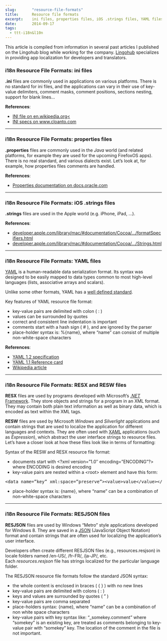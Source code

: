 ```yaml
---
slug:       "resource-file-formats"
title:      Resource file formats
excerpt:    ini files, properties files, iOS .strings files, YAML files, RESX and RESW files, RESJSON files
date:       2014-09-17
tags:
  - ttt-i18n&l10n
---
```


<p class="muted">This article is compiled from information in several past articles I published on the Lingohub blog 
while working for the company. <a href="http://lingohub.com/">Lingohub</a> specializes in providing app localization 
for developers and translators.</p>


### i18n Resource File Formats: ini files

**.ini** files are commonly used in applications on various platforms. There is no standard for ini files, and the applications can vary in their use of key-value delimiters, comment masks, comment positions, sections nesting, support for blank lines…

**References**:

- <a href="http://en.wikipedia.org/wiki/INI_file">INI file on en.wikipedia.org<</a>
- <a href="http://www.cloanto.com/specs/ini/">INI specs on www.cloanto.com</a>

***

### i18n Resource File Formats: properties files

**.properties** files are commonly used in the *Java* world (and related platforms, for example they are used for the upcoming FirefoxOS apps). There is no real standard, and various dialects exist. Let’s look at, for example, how properties files comments are handled.

**References**:

- <a href="http://docs.oracle.com/javase/6/docs/api/java/util/Properties.html">Properties documentation on docs.oracle.com</a>

***

### i18n Resource File Formats: iOS .strings files

**.strings** files are used in the Apple world (e.g. iPhone, iPad, …).

**References**:

- <a href="https://developer.apple.com/library/mac/#documentation/Cocoa/Conceptual/Strings/Articles/formatSpecifiers.html">developer.apple.com/library/mac/#documentation/Cocoa/…/formatSpecifiers.html</a>
- <a href="https://developer.apple.com/library/mac/#documentation/Cocoa/Conceptual/LoadingResources/Strings/Strings.html">developer.apple.com/library/mac/#documentation/Cocoa/…/Strings.html</a>

***

### i18n Resource File Formats: YAML files

<a title="YAML article on Wikipedia" href="http://en.wikipedia.org/wiki/Yaml" target="_blank">YAML</a> is a human-readable data serialization format. Its syntax was designed to be easily mapped to data types common to most high-level languages (lists, associative arrays and scalars).

Unlike some other formats, YAML has a <a href="http://yaml.org/spec/1.2/spec.html" target="_blank">well defined standard</a>.

Key features of YAML resource file format:

- key-value pairs are delimited with colon ( : )
- values can be surrounded by quotes
- correct and consistent line indentation is important
- comments start with a hash sign ( # ), and are ignored by the parser
- place-holder syntax is: %{name}, where “name” can consist of multiple non-white-space characters

**References**:

- <a href="http://yaml.org/spec/1.2/spec.html" target="_blank">YAML 1.2 specification</a>
- <a href="http://yaml.org/refcard.html" target="_blank">YAML 1.1 Reference card</a>
- <a href="http://en.wikipedia.org/wiki/Yaml" target="_blank">Wikipedia article</a>

***

### i18n Resource File Formats: RESX and RESW files

**RESX** files are used by programs developed with Microsoft’s <a href="http://en.wikipedia.org/wiki/.NET_Framework" target="_blank">*.NET* Framework</a>. They store objects and strings for a program in an XML format. They may contain both plain text information as well as binary data, which is encoded as text within the XML tags.

**RESW** files are used by Microsoft *Windows* and *Silverlight* applications and contain strings that are used to localize the application for different languages and contexts. They are often used with <a href="http://msdn.microsoft.com/en-us/library/cc295302.aspx" target="_blank">XAML</a> applications (such as *Expression*), which abstract the user interface strings to resource files. Let’s have a closer look at how these files look like in terms of formatting:

Syntax of the RESW and RESX resource file format:

- documents start with &lt;?xml version=”1.0″ encoding=”ENCODING”?&gt; where ENCODING is desired encoding
- key-value pairs are nested within a &lt;root&gt; element and have this form:

<pre>&lt;data name=”key” xml:space=”preserve”&gt;&lt;value&gt;value&lt;/value&gt;&lt;/data&gt;</pre>

- place-holder syntax is: {name}, where “name” can be a combination of non-white-space characters

***

### i18n Resource File Formats: RESJSON files

**RESJSON** files are used by Windows “Metro” style applications developed for Windows 8. They are saved in a <a href="http://www.techterms.com/definition/json" target="techterms">JSON</a> (JavaScript Object Notation) format and contain strings that are often used for localizing the application’s user interface.

Developers often create different RESJSON files (e.g., resources.resjson) in locale folders named /en-US/, /fr-FR/, /ja-JP/, etc. Each *resources.resjson* file has strings localized for the particular language folder.

The RESJSON resource file formats follow the standard JSON syntax:

- the whole content is enclosed in braces ( { } ) with no new lines
- key-value pairs are delimited with colons ( : )
- keys and values are surrounded by quotes ( ” )
- key-value pairs are comma separated
- place-holders syntax: {name}, where “name” can be a combination of non white space characters
- key-value pairs with key syntax like: “_somekey.comment” where “somekey” is an existing key, are treated as comments belonging to key-value pair with “somekey” key. The location of the comment in the file is not important.